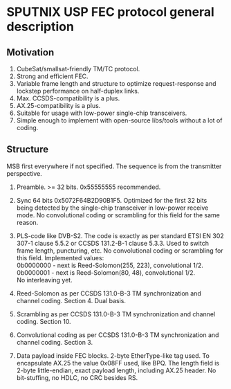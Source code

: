 SPUTNIX USP FEC protocol general description
============================================

Motivation
----------

1. CubeSat/smallsat-friendly TM/TC protocol.
2. Strong and efficient FEC.
3. Variable frame length and structure to optimize request-response and
lockstep performance on half-duplex links.
4. Max. CCSDS-compatibility is a plus.
5. AX.25-compatibility is a plus.
6. Suitable for usage with low-power single-chip transceivers.
7. Simple enough to implement with open-source libs/tools without a lot of
coding.

Structure
----------

MSB first everywhere if not specified. The sequence is from the transmitter
perspective.

1. Preamble. >= 32 bits. 0x55555555 recommended.

2. Sync 64 bits 0x5072F64B2D90B1F5. Optimized for the first 32 bits being
detected by the single-chip transceiver in low-power receive mode. No
convolutional coding or scrambling for this field for the same reason.

3. PLS-code like DVB-S2. The code is exactly as per standard ETSI EN 302 307-1
clause 5.5.2 or CCSDS 131.2-B-1 clause 5.3.3. Used to switch frame length,
puncturing, etc. No convolutional coding or scrambling for this field.
Implemented values:  
0b0000000 - next is Reed-Solomon(255, 223), convolutional 1/2.  
0b0000001 - next is Reed-Solomon(80, 48), convolutional 1/2.  
No interleaving yet.

4. Reed-Solomon as per CCSDS 131.0-B-3 TM synchronization
and channel coding. Section 4. Dual basis.

5. Scrambling as per CCSDS 131.0-B-3 TM synchronization
and channel coding. Section 10.

6. Convolutional coding as per CCSDS 131.0-B-3 TM synchronization
and channel coding. Section 3.

7. Data payload inside FEC blocks. 2-byte EtherType-like tag used. To
encapsulate AX.25 the value 0x08FF used, like BPQ. The length field is 2-byte
little-endian, exact payload length, including AX.25 header. No bit-stuffing, no
HDLC, no CRC besides RS.

